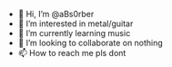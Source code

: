 - 👋 Hi, I’m @aBs0rber
- 👀 I’m interested in metal/guitar
- 🌱 I’m currently learning music
- 💞️ I’m looking to collaborate on nothing
- 📫 How to reach me pls dont

<!---
aBs0rber/Jun Jun is a ✨ musician ✨ repository because its `README.md` (this file) appears on your GitHub profile.
You can click the Preview link to take a look at your changes.
--->
